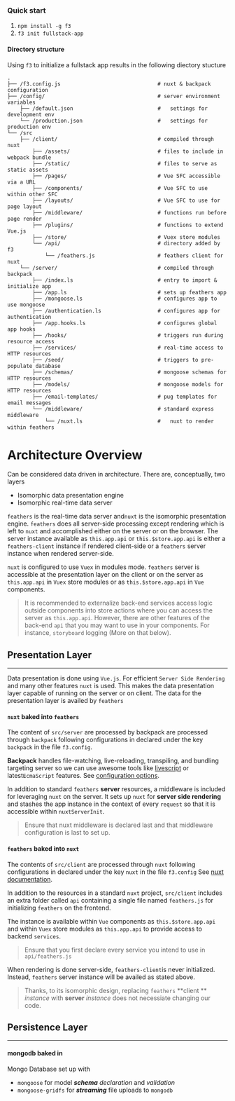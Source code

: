 
### Quick start
1. `npm install -g f3` 
2. `f3 init fullstack-app`

#### Directory structure
Using `f3` to initialize a fullstack app results in the following diectory stucture


```text
.
├── /f3.config.js                               # nuxt & backpack configuration
├── /config/                                    # server environment variables
	├── /default.json                           #   settings for development env
	└── /production.json                        #   settings for production env 
└── /src
    ├── /client/                                # compiled through nuxt
        ├── /assets/                            # files to include in webpack bundle  
        ├── /static/                            # files to serve as static assets 
        ├── /pages/                             # Vue SFC accessible via a URL    
        ├── /components/                        # Vue SFC to use within other SFC
        ├── /layouts/                           # Vue SFC to use for page layout        
        ├── /middleware/                        # functions run before page render
        ├── /plugins/                           # functions to extend Vue.js
        ├── /store/                             # Vuex store modules
        └── /api/                               # directory added by f3
	        └── /feathers.js                    # feathers client for nuxt
    └── /server/                                # compiled through backpack
        ├── /index.ls                           # entry to import & initialize app         
        ├── /app.ls                             # sets up feathers app
        ├── /mongoose.ls                        # configures app to use mongoose 
        ├── /authentication.ls                  # configures app for authentication
        ├── /app.hooks.ls                       # configures global app hooks
        ├── /hooks/                             # triggers run during resource access
        ├── /services/                          # real-time access to HTTP resources 
        ├── /seed/                              # triggers to pre-populate database
        ├── /schemas/                           # mongoose schemas for HTTP resources 
        ├── /models/                            # mongoose models for HTTP resources 
        ├── /email-templates/                   # pug templates for email messages
        └── /middleware/                        # standard express middleware
	        └── /nuxt.ls                        #   nuxt to render within feathers
```


# Architecture Overview

Can be considered data driven in architecture. There are, conceptually, two layers	

* Isomorphic data presentation engine
* Isomorphic real-time data server

`feathers` is the real-time data server and`nuxt` is the isomorphic presentation engine. `feathers` does all server-side processing except rendering which is left to `nuxt` and accomplished either on the server or on the browser. The server instance available as `this.app.api` or `this.$store.app.api` is either a `feathers-client` instance if rendered client-side or a `feathers` server instance when rendered server-side.

 `nuxt` is configured to use `Vuex` in modules mode. `feathers` server is accessible at the presentation layer on the client or on the server as `this.app.api` in `Vuex` store modules or as `this.$store.app.api` in `Vue` components.

> It is recommended to externalize back-end services access logic outside components into store actions where you can access the server as `this.app.api`. However, there are other features of the back-end `api` that you may want to use in your components. For instance, `storyboard` logging (More on that below).

## Presentation Layer
------

Data presentation is done using `Vue.js`. For efficient `Server Side Rendering` and many other features  `nuxt` is used.  This makes the data presentation layer capable of running on the server or on client. The data for the presentation layer is availed by `feathers`

#### `nuxt` baked into `feathers`

The content of `src/server` are processed by backpack are processed through `backpack` following configurations in declared under the key `backpack` in the file `f3.config`.  

**Backpack** handles file-watching, live-reloading, transpiling, and bundling targeting server so we can use awesome tools like [livescript](http://livescript.net/) or latest`EcmaScript` features. See [configuration options](https://github.com/jaredpalmer/backpack). 

In addition to standard `feathers` **server** resources, a middleware is included for leveraging `nuxt` on the server. It sets up `nuxt` for **server side rendering** and stashes the app instance in the context of every `request` so that it is accessible within `nuxtServerInit`.

>Ensure that nuxt middleware is declared last and that middleware configuration is last to set up.


#### `feathers` baked into `nuxt`

The contents of `src/client` are processed through `nuxt` following configurations in declared under the key `nuxt` in the file `f3.config` See [nuxt documentation](https://nuxtjs.org/).

In addition to the resources in a standard `nuxt` project,   `src/client` includes an extra folder called `api` containing a single file named `feathers.js` for initializing `feathers` on the frontend. 

The instance is available within `Vue` components as `this.$store.app.api` and within `Vuex` store modules as `this.app.api` to provide access to backend `services`.

> Ensure that you first declare every service you intend to use in `api/feathers.js` 

When rendering is done server-side, `feathers-client`is never initialized. Instead, `feathers` server instance will be availed as stated above. 

>Thanks, to its isomorphic design, replacing  `feathers` **client ** *instance* with **server** *instance* does not necessiate changing our code.


## Persistence Layer
------

#### mongodb baked in 
Mongo Database set up with

* `mongoose` for model ***schema*** *declaration* and *validation*
* `mongoose-gridfs` for ***streaming*** file uploads to `mongodb`



